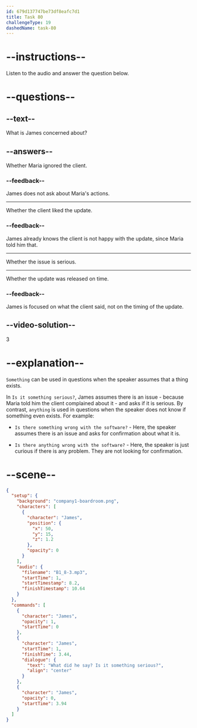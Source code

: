 ```yaml
---
id: 679d137747be73df8eafc7d1
title: Task 80
challengeType: 19
dashedName: task-80
---
```


<!-- (Audio) James: What did he say? Is it something serious? -->

# --instructions--

Listen to the audio and answer the question below.

# --questions--

## --text--

What is James concerned about?

## --answers--

Whether Maria ignored the client.

### --feedback--

James does not ask about Maria's actions.

---

Whether the client liked the update.

### --feedback--

James already knows the client is not happy with the update, since Maria told him that.

---

Whether the issue is serious.

---

Whether the update was released on time.

### --feedback--

James is focused on what the client said, not on the timing of the update.

## --video-solution--

3

# --explanation--

`Something` can be used in questions when the speaker assumes that a thing exists.

In `Is it something serious?`, James assumes there is an issue - because Maria told him the client complained about it - and asks if it is serious. By contrast, `anything` is used in questions when the speaker does not know if something even exists. For example:

- `Is there something wrong with the software?` - Here, the speaker assumes there is an issue and asks for confirmation about what it is.

- `Is there anything wrong with the software?` - Here, the speaker is just curious if there is any problem. They are not looking for confirmation.

# --scene--

```json
{
  "setup": {
    "background": "company1-boardroom.png",
    "characters": [
      {
        "character": "James",
        "position": {
          "x": 50,
          "y": 15,
          "z": 1.2
        },
        "opacity": 0
      }
    ],
    "audio": {
      "filename": "B1_8-3.mp3",
      "startTime": 1,
      "startTimestamp": 8.2,
      "finishTimestamp": 10.64
    }
  },
  "commands": [
    {
      "character": "James",
      "opacity": 1,
      "startTime": 0
    },
    {
      "character": "James",
      "startTime": 1,
      "finishTime": 3.44,
      "dialogue": {
        "text": "What did he say? Is it something serious?",
        "align": "center"
      }
    },
    {
      "character": "James",
      "opacity": 0,
      "startTime": 3.94
    }
  ]
}
```
